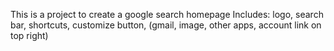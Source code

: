 This is a project to create a google search homepage
Includes: logo, search bar, shortcuts, customize button, (gmail, image, other apps, account link on top right)
